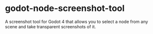 # godot-node-screenshot-tool
A screenshot tool for Godot 4 that allows you to select a node from any scene and take transparent screenshots of it.
